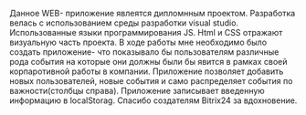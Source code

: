 Данное WEB- приложение явлеятся дипломнным проектом. Разработка велась с использованием среды разработки visual studio. Использованные языки программирования JS. Html и CSS отражают визуальную часть проекта. В ходе работы мне необходимо было создать приложение-
что показывало бы пользователям различные рода события на которые они должны были бы явится в рамках своей корпаротивной работы в компании. Приложение позволяет добавить новых пользователей, новые события и само распределяет события по важности(столбцы справа).
Приложение записывает введенную информацию в localStorag. 
Спасибо создателям Bitrix24 за вдохновение.
